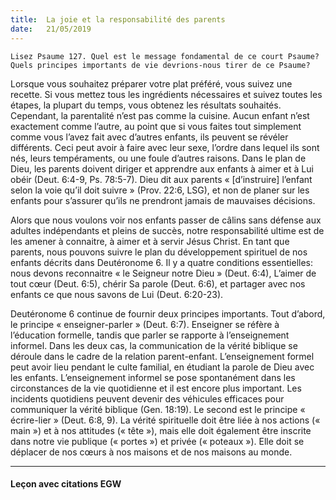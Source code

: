 ```yaml
---
title:  La joie et la responsabilité des parents
date:   21/05/2019
---
```


`Lisez Psaume 127. Quel est le message fondamental de ce court Psaume? Quels principes importants de vie devrions-nous tirer de ce Psaume?`

Lorsque vous souhaitez préparer votre plat préféré, vous suivez une recette. Si vous mettez tous les ingrédients nécessaires et suivez toutes les étapes, la plupart du temps, vous obtenez les résultats souhaités. Cependant, la parentalité n’est pas comme la cuisine. Aucun enfant n’est exactement comme l’autre, au point que si vous faites tout simplement comme vous l’avez fait avec d’autres enfants, ils peuvent se révéler différents. Ceci peut avoir à faire avec leur sexe, l’ordre dans lequel ils sont nés, leurs tempéraments, ou une foule d’autres raisons. Dans le plan de Dieu, les parents doivent diriger et apprendre aux enfants à aimer et à Lui obéir (Deut. 6:4-9, Ps. 78:5-7). Dieu dit aux parents « [d’instruire] l’enfant selon la voie qu’il doit suivre » (Prov. 22:6, LSG), et non de planer sur les enfants pour s’assurer qu’ils ne prendront jamais de mauvaises décisions.

Alors que nous voulons voir nos enfants passer de câlins sans défense aux adultes indépendants et pleins de succès, notre responsabilité ultime est de les amener à connaitre, à aimer et à servir Jésus Christ. En tant que parents, nous pouvons suivre le plan du développement spirituel de nos enfants décrits dans Deutéronome 6. Il y a quatre conditions essentielles: nous devons reconnaitre « le Seigneur notre Dieu » (Deut. 6:4), L’aimer de tout cœur (Deut. 6:5), chérir Sa parole (Deut. 6:6), et partager avec nos enfants ce que nous savons de Lui (Deut. 6:20-23).

Deutéronome 6 continue de fournir deux principes importants. Tout d’abord, le principe « enseigner-parler » (Deut. 6:7). Enseigner se réfère à l’éducation formelle, tandis que parler se rapporte à l’enseignement informel. Dans les deux cas, la communication de la vérité biblique se déroule dans le cadre de la relation parent-enfant. L’enseignement formel peut avoir lieu pendant le culte familial, en étudiant la parole de Dieu avec les enfants. L’enseignement informel se pose spontanément dans les circonstances de la vie quotidienne et il est encore plus important. Les incidents quotidiens peuvent devenir des véhicules efficaces pour communiquer la vérité biblique (Gen. 18:19). Le second est le principe « écrire-lier » (Deut. 6:8, 9). La vérité spirituelle doit être liée à nos actions (« main ») et à nos attitudes (« tête »), mais elle doit également être inscrite dans notre vie publique (« portes ») et privée (« poteaux »). Elle doit se déplacer de nos cœurs à nos maisons et de nos maisons au monde.

---

#### Leçon avec citations EGW
